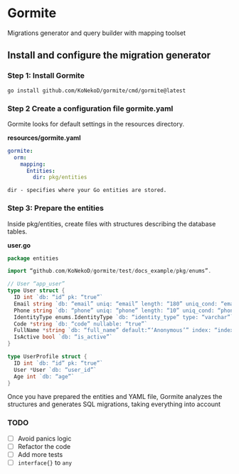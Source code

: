 # Gormite

Migrations generator and query builder with mapping toolset

## Install and configure the migration generator
### Step 1: Install Gormite

`go install github.com/KoNekoD/gormite/cmd/gormite@latest`

### Step 2 Create a configuration file gormite.yaml

Gormite looks for default settings in the resources directory.

**resources/gormite.yaml**

```yaml
gormite:  
  orm:    
    mapping:      
      Entities:
        dir: pkg/entities
```
    dir - specifies where your Go entities are stored.

### Step 3: Prepare the entities

Inside pkg/entities, create files with structures describing the database tables.

**user.go**

```go
package entities

import “github.com/KoNekoD/gormite/test/docs_example/pkg/enums”.

// User “app_user”
type User struct {	
  ID int `db: “id” pk: “true”`	
  Email string `db: “email” uniq: “email” length: “180” uniq_cond: “email:(identity_type = ‘email’)”`	
  Phone string `db: “phone” uniq: “phone” length: “10” uniq_cond: “phone:(identity_type = ‘phone’)”`	
  IdentityType enums.IdentityType `db: “identity_type” type: “varchar”`	
  Code *string `db: “code” nullable: “true”`	
  FullName *string `db: “full_name” default:“‘Anonymous’” index: “index_full_name” index_cond: “index_full_name:(is_active = true)”`	
  IsActive bool `db: “is_active”`
}

type UserProfile struct {	
  ID int `db: “id” pk: “true”`	
  User *User `db: “user_id”`	
  Age int `db: “age”`
}
```

Once you have prepared the entities and YAML file, Gormite analyzes the structures and generates SQL migrations, taking everything into account

### TODO

- [ ] Avoid panics logic
- [ ] Refactor the code
- [ ] Add more tests
- [ ] `interface{}` to `any`

